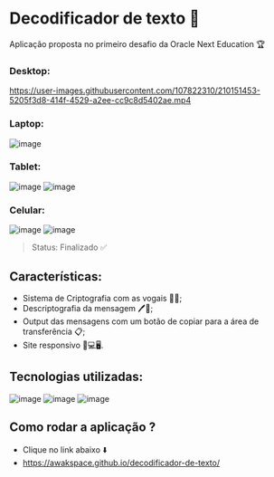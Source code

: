 # Decodificador de texto 📓
Aplicação proposta no primeiro desafio da Oracle Next Education 🏆 

### Desktop:
https://user-images.githubusercontent.com/107822310/210151453-5205f3d8-414f-4529-a2ee-cc9c8d5402ae.mp4

### Laptop:
![image](https://user-images.githubusercontent.com/107822310/210151473-b31cbec5-640a-41c3-b936-f7081f273afa.png)

### Tablet:
![image](https://user-images.githubusercontent.com/107822310/210151481-d60a51d5-bc19-4fb8-b27f-4935580a14e0.png)
![image](https://user-images.githubusercontent.com/107822310/210151489-0f6a9a19-f782-401d-9b30-60696ee5b165.png)

### Celular:
![image](https://user-images.githubusercontent.com/107822310/210151496-ea345f2c-b256-4fbd-9f8c-75db6d84ec60.png)
![image](https://user-images.githubusercontent.com/107822310/210151499-bd619786-aabe-4db8-91e6-2ddf7136a2dc.png)

> Status: Finalizado ✅

## Características: 

* Sistema de Criptografia com as vogais 🔏📓;
* Descriptografia da mensagem 🖊️📔;
* Output das mensagens com um botão de copiar para a área de transferência 📋;
* Site responsivo 📱💻🖥️.

## Tecnologias utilizadas: 

![image](https://user-images.githubusercontent.com/107822310/210144777-a698510d-40c5-46a9-bd92-cc35db9bfd7d.png)
![image](https://user-images.githubusercontent.com/107822310/210144668-92078185-1cd5-4c0b-a113-c2068e60af77.png)
![image](https://user-images.githubusercontent.com/107822310/210144544-6fb6b991-ed5f-4bea-b35d-bc6cc9e6698c.png)

## Como rodar a aplicação ?
* Clique no link abaixo ⬇️
* https://awakspace.github.io/decodificador-de-texto/
